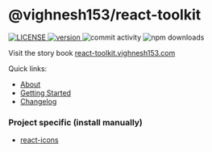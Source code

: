 # @vighnesh153/react-toolkit

<div>
<a href="LICENSE">
    <img src="https://img.shields.io/npm/l/@vighnesh153/react-toolkit" alt="LICENSE" />
</a>

<a href="https://www.npmjs.com/package/@vighnesh153/react-toolkit">
    <img src="https://img.shields.io/npm/v/@vighnesh153/react-toolkit" alt="version" />
</a>

<img src="https://img.shields.io/github/commit-activity/m/vighnesh153/react-toolkit" alt ="commit activity" />

<img alt="npm downloads" src="https://img.shields.io/npm/dt/@vighnesh153/react-toolkit">
</div>

Visit the story book [react-toolkit.vighnesh153.com](https://react-toolkit.vighnesh153.com)

Quick links:
* [About](https://react-toolkit.vighnesh153.com/?path=/story/welcome-about--page)
* [Getting Started](https://react-toolkit.vighnesh153.com/?path=/story/welcome-getting-started--page)
* [Changelog](https://react-toolkit.vighnesh153.com/?path=/story/welcome-changelog--page)


### Project specific (install manually)
* [react-icons](https://react-icons.github.io/react-icons)
